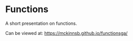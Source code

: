 # Functions

A short presentation on functions.

Can be viewed at:  https://mckinnsb.github.io/functionsga/
